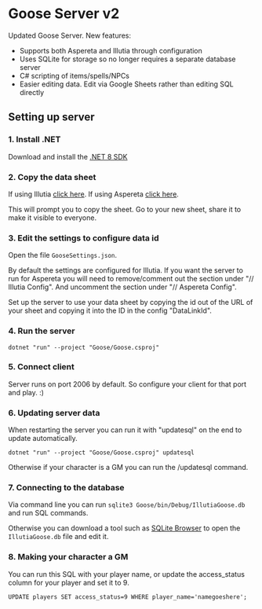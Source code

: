 # Goose Server v2

Updated Goose Server. New features:
* Supports both Aspereta and Illutia through configuration
* Uses SQLite for storage so no longer requires a separate database server
* C# scripting of items/spells/NPCs
* Easier editing data. Edit via Google Sheets rather than editing SQL directly

## Setting up server

### 1. Install .NET

Download and install the [.NET 8 SDK](https://dotnet.microsoft.com/en-us/download/dotnet/8.0)

### 2. Copy the data sheet

If using Illutia [click here](https://docs.google.com/spreadsheets//d/1Ig7u4XHc1Vjk4Y1502bwHEVEDba3JTCUcrKwrcOPWyQ/copy).
If using Aspereta [click here](https://docs.google.com/spreadsheets/d/1YB572cYPg43haWySGHxk4v15fS3NSjf_Gj1rLcSE2Zc/copy).

This will prompt you to copy the sheet. Go to your new sheet, share it to make it visible to everyone.

### 3. Edit the settings to configure data id

Open the file `GooseSettings.json`.

By default the settings are configured for Illutia. If you want the server to run for Aspereta you will need to remove/comment out the section under "// Illutia Config". And uncomment the section under "// Aspereta Config".

Set up the server to use your data sheet by copying the id out of the URL of your sheet and copying it into the ID in the config "DataLinkId".

### 4. Run the server

`dotnet "run" --project "Goose/Goose.csproj"`

### 5. Connect client

Server runs on port 2006 by default. So configure your client for that port and play. :)

### 6. Updating server data

When restarting the server you can run it with "updatesql" on the end to update automatically.

`dotnet "run" --project "Goose/Goose.csproj" updatesql`

Otherwise if your character is a GM you can run the /updatesql command.

### 7. Connecting to the database

Via command line you can run `sqlite3 Goose/bin/Debug/IllutiaGoose.db` and run SQL commands.

Otherwise you can download a tool such as [SQLite Browser](https://sqlitebrowser.org/) to open the `IllutiaGoose.db` file and edit it.

### 8. Making your character a GM

You can run this SQL with your player name, or update the access_status column for your player and set it to 9.

`UPDATE players SET access_status=9 WHERE player_name='namegoeshere';`